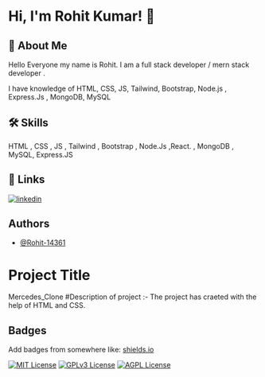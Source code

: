 
# Hi, I'm Rohit Kumar! 👋


## 🚀 About Me
Hello Everyone my name is Rohit. I am a full stack developer / mern stack developer .

I have  knowledge of HTML, CSS, JS, Tailwind, Bootstrap, Node.js , Express.Js , MongoDB, MySQL

## 🛠 Skills
HTML , CSS , JS , Tailwind , Bootstrap , Node.Js ,React. , MongoDB , MySQL, Express.JS
## 🔗 Links

[![linkedin](https://img.shields.io/badge/linkedin-0A66C2?style=for-the-badge&logo=linkedin&logoColor=white)](https://www.linkedin.com/in/rohit-kumar-937b752b4/)



## Authors

- [@Rohit-14361](https://www.github.com/Rohit-14361)


# Project Title

Mercedes_Clone
#Description of project :-
 The project has craeted with the help of HTML and CSS.  
## Badges

Add badges from somewhere like: [shields.io](https://shields.io/)

[![MIT License](https://img.shields.io/badge/License-MIT-green.svg)](https://choosealicense.com/licenses/mit/)
[![GPLv3 License](https://img.shields.io/badge/License-GPL%20v3-yellow.svg)](https://opensource.org/licenses/)
[![AGPL License](https://img.shields.io/badge/license-AGPL-blue.svg)](http://www.gnu.org/licenses/agpl-3.0)

